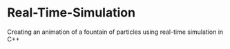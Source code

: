 # Real-Time-Simulation
Creating an animation of a fountain of particles using real-time simulation in C++
